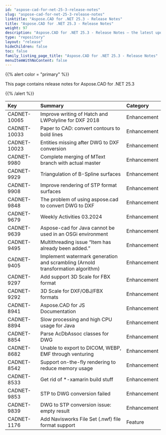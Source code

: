 ```yaml
---
id: "aspose-cad-for-net-25-3-release-notes"
slug: "aspose-cad-for-net-25-3-release-notes"
linktitle: "Aspose.CAD for .NET 25.3 - Release Notes"
title: "Aspose.CAD for .NET 25.3 - Release Notes"
weight: 97
description: "Aspose.CAD for .NET 25.3 - Release Notes – the latest updates and fixes."
type: "repository"
layout: "release"
hideChildren: false
toc: false
family_listing_page_title: "Aspose.CAD for .NET 25.3 - Release Notes"
menuItemWithNoContent: false
---
```


{{% alert color = "primary" %}}

This page contains release notes for Aspose.CAD for .NET 25.3

{{% /alert %}}


|**Key**|**Summary**|**Category**|
| :- | :- | :- |
| CADNET-10065 | Improve writing of Hatch and LWPolyline for DXF 2018 | Enhancement |
| CADNET-10033 | Paper to CAD: convert contours to bold lines | Enhancement |
| CADNET-10023 | Entities missing after DWG to DXF conversion | Enhancement |
| CADNET-9980 | Complete merging of MText branch with actual master | Enhancement |
| CADNET-9929 | Triangulation of B-Spline surfaces | Enhancement |
| CADNET-9908 | Improve rendering of STP format surfaces | Enhancement |
| CADNET-9848 | The problem of using aspose.cad to convert DWG to DXF  | Enhancement |
| CADNET-9679 | Weekly Activities 03.2024 | Enhancement |
| CADNET-9639 | Aspose-cad for Java cannot be used in an OSGi environment | Enhancement |
| CADNET-9495 | Multithreading issue “Item has already been added.” | Enhancement |
| CADNET-9405 | Implement watermark generation and scrambling (Arnold transformation algorithm) | Enhancement |
| CADNET-9297 | Add support 3D Scale for FBX format | Enhancement |
| CADNET-9292 | 3D Scale for DXF/OBJ/FBX formats | Enhancement |
| CADNET-8941 | Aspose.CAD for JS Documentation | Enhancement |
| CADNET-8894 | Slow processing and high CPU usage for Java | Enhancement |
| CADNET-8854 | Parse AcDbAssoc classes for DWG | Enhancement |
| CADNET-8682 | Unable to export to DICOM, WEBP, EMF through venturing | Enhancement |
| CADNET-8542 | Support on-the-fly rendering to reduce memory usage | Enhancement |
| CADNET-8533 | Get rid of *-xamarin build stuff | Enhancement |
| CADNET-9853 | STP to DWG conversion failed | Enhancement |
| CADNET-9839 | DWG to STP conversion issue: empty result | Enhancement |
| CADNET-1176 | Add Navisworks File Set (.nwf) file format support | Feature |

